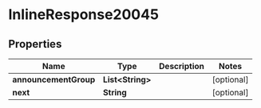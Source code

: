 

# InlineResponse20045


## Properties

Name | Type | Description | Notes
------------ | ------------- | ------------- | -------------
**announcementGroup** | **List&lt;String&gt;** |  |  [optional]
**next** | **String** |  |  [optional]



